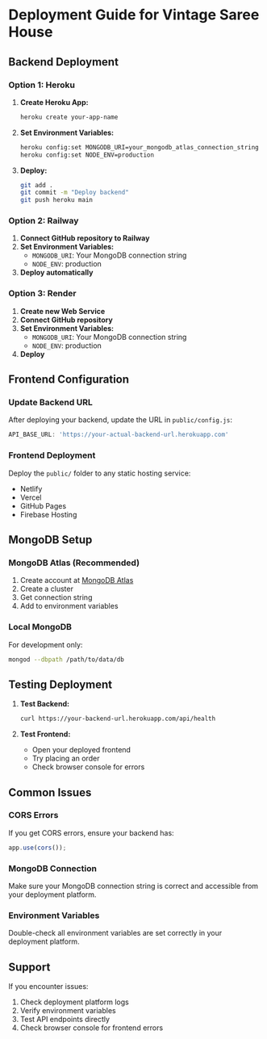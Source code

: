 # Deployment Guide for Vintage Saree House

## Backend Deployment

### Option 1: Heroku
1. **Create Heroku App:**
   ```bash
   heroku create your-app-name
   ```

2. **Set Environment Variables:**
   ```bash
   heroku config:set MONGODB_URI=your_mongodb_atlas_connection_string
   heroku config:set NODE_ENV=production
   ```

3. **Deploy:**
   ```bash
   git add .
   git commit -m "Deploy backend"
   git push heroku main
   ```

### Option 2: Railway
1. **Connect GitHub repository to Railway**
2. **Set Environment Variables:**
   - `MONGODB_URI`: Your MongoDB connection string
   - `NODE_ENV`: production
3. **Deploy automatically**

### Option 3: Render
1. **Create new Web Service**
2. **Connect GitHub repository**
3. **Set Environment Variables:**
   - `MONGODB_URI`: Your MongoDB connection string
   - `NODE_ENV`: production
4. **Deploy**

## Frontend Configuration

### Update Backend URL
After deploying your backend, update the URL in `public/config.js`:

```javascript
API_BASE_URL: 'https://your-actual-backend-url.herokuapp.com'
```

### Frontend Deployment
Deploy the `public/` folder to any static hosting service:
- Netlify
- Vercel
- GitHub Pages
- Firebase Hosting

## MongoDB Setup

### MongoDB Atlas (Recommended)
1. Create account at [MongoDB Atlas](https://www.mongodb.com/atlas)
2. Create a cluster
3. Get connection string
4. Add to environment variables

### Local MongoDB
For development only:
```bash
mongod --dbpath /path/to/data/db
```

## Testing Deployment

1. **Test Backend:**
   ```bash
   curl https://your-backend-url.herokuapp.com/api/health
   ```

2. **Test Frontend:**
   - Open your deployed frontend
   - Try placing an order
   - Check browser console for errors

## Common Issues

### CORS Errors
If you get CORS errors, ensure your backend has:
```javascript
app.use(cors());
```

### MongoDB Connection
Make sure your MongoDB connection string is correct and accessible from your deployment platform.

### Environment Variables
Double-check all environment variables are set correctly in your deployment platform.

## Support
If you encounter issues:
1. Check deployment platform logs
2. Verify environment variables
3. Test API endpoints directly
4. Check browser console for frontend errors
